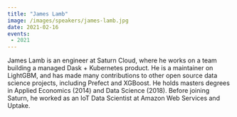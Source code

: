 ```yaml
---
title: "James Lamb"
image: /images/speakers/james-lamb.jpg
date: 2021-02-16
events:
 - 2021
---
```


James Lamb is an engineer at Saturn Cloud, where he works on a team building a managed Dask + Kubernetes product. He is a maintainer on LightGBM, and has made many contributions to other open source data science projects, including Prefect and XGBoost. He holds masters degrees in Applied Economics (2014) and Data Science (2018). Before joining Saturn, he worked as an IoT Data Scientist at Amazon Web Services and Uptake.